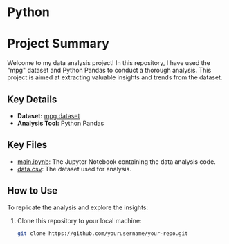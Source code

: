 # Python

# Project Summary

Welcome to my data analysis project! In this repository, I have used the "mpg" dataset and Python Pandas to conduct a thorough analysis. This project is aimed at extracting valuable insights and trends from the dataset.

## Key Details

- **Dataset:** [mpg dataset](link_to_mpg_dataset)
- **Analysis Tool:** Python Pandas

## Key Files

- [main.ipynb](link_to_main_notebook): The Jupyter Notebook containing the data analysis code.
- [data.csv](link_to_data_csv): The dataset used for analysis.

## How to Use

To replicate the analysis and explore the insights:

1. Clone this repository to your local machine:

   ```bash
   git clone https://github.com/yourusername/your-repo.git
